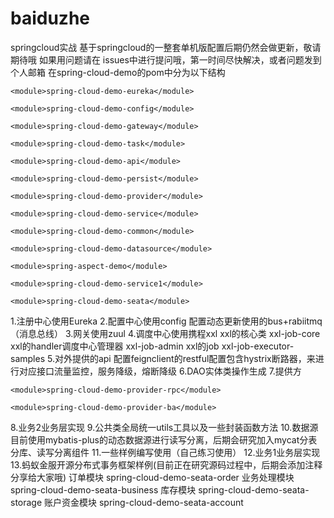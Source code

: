 # baiduzhe
springcloud实战
基于springcloud的一整套单机版配置后期仍然会做更新，敬请期待哦
如果用问题请在 issues中进行提问哦，第一时间尽快解决，或者问题发到个人邮箱
在spring-cloud-demo的pom中分为以下结构
 <modules>
<!--    注册中心-->
    <module>spring-cloud-demo-eureka</module>
<!--    配置中心-->
    <module>spring-cloud-demo-config</module>
<!--    网关-->
    <module>spring-cloud-demo-gateway</module>
<!--    xxl调度中心-->
    <module>spring-cloud-demo-task</module>
<!--    提供方APi-->
    <module>spring-cloud-demo-api</module>
<!--    实体类-->
    <module>spring-cloud-demo-persist</module>
<!--    表现层暴露到网关-->
    <module>spring-cloud-demo-provider</module>
<!--    业务2处理-->
    <module>spring-cloud-demo-service</module>
<!--    公共类、核心类-->
    <module>spring-cloud-demo-common</module>
<!--    数据源读写分离-->
    <module>spring-cloud-demo-datasource</module>
<!--    spring Tcc @Around 样例-->
    <module>spring-aspect-demo</module>
<!--    模块1业务类-->
    <module>spring-cloud-demo-service1</module>
<!--    阿里云蚂蚁金服开源分布式事务框架-->
    <module>spring-cloud-demo-seata</module>
  </modules>
  
  1.注册中心使用Eureka
  2.配置中心使用config 配置动态更新使用的bus+rabiitmq（消息总线）
  3.网关使用zuul
  4.调度中心使用携程xxl
    <modules>
      xxl的核心类
      <module>xxl-job-core</module>
      xxl的handler调度中心管理器
      <module>xxl-job-admin</module>
      xxl的job
      <module>xxl-job-executor-samples</module>
    </modules>
   5.对外提供的api 配置feignclient的restful配置包含hystrix断路器，来进行对应接口流量监控，服务降级，熔断降级
   6.DAO实体类操作生成
   7.提供方
    <modules>
<!--    系统内对外提供远程调用服务 -->
    <module>spring-cloud-demo-provider-rpc</module>
<!--    提供本地服务数据业务对外开发-->
    <module>spring-cloud-demo-provider-ba</module>
  </modules>
  8.业务2业务层实现
  9.公共类全局统一utils工具以及一些封装函数方法
  10.数据源目前使用mybatis-plus的动态数据源进行读写分离，后期会研究加入mycat分表分库、读写分离组件
  11.一些样例编写使用（自己练习使用）
  12.业务1业务层实现
  13.蚂蚁金服开源分布式事务框架样例(目前正在研究源码过程中，后期会添加注释分享给大家哦)
  <modules>
    订单模块
    <module>spring-cloud-demo-seata-order</module>
    业务处理模块
    <module>spring-cloud-demo-seata-business</module>
    库存模块
    <module>spring-cloud-demo-seata-storage</module>
    账户资金模块
    <module>spring-cloud-demo-seata-account</module>
  </modules>
    
